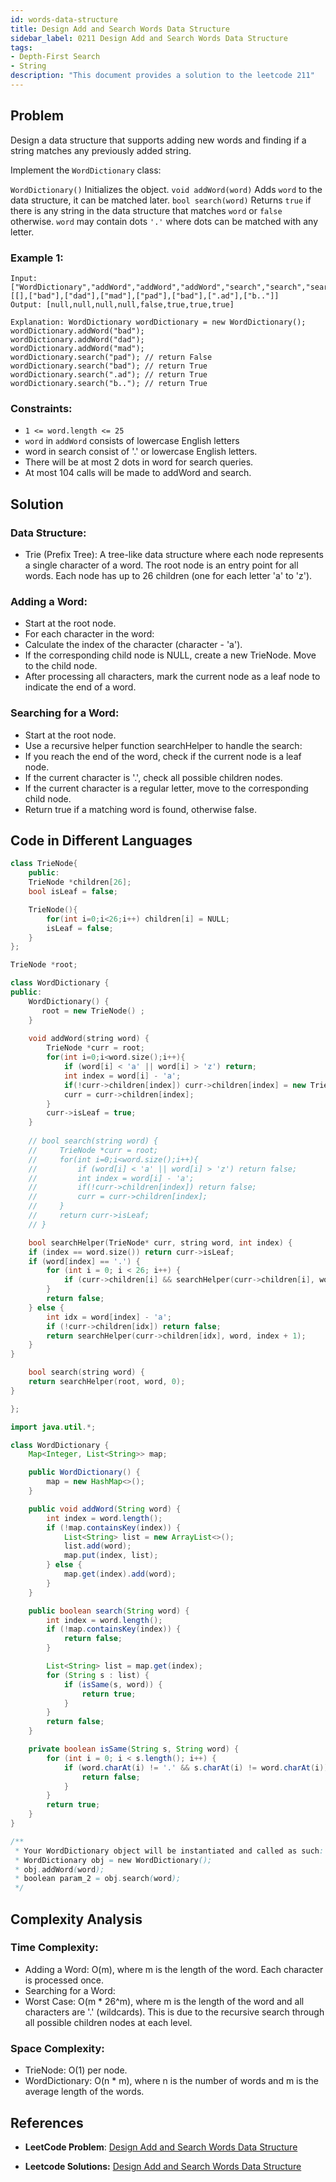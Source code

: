 ```yaml
---
id: words-data-structure
title: Design Add and Search Words Data Structure
sidebar_label: 0211 Design Add and Search Words Data Structure
tags:
- Depth-First Search
- String
description: "This document provides a solution to the leetcode 211"
---
```


## Problem
Design a data structure that supports adding new words and finding if a string matches any previously added string.

Implement the `WordDictionary` class:

`WordDictionary()` Initializes the object.
`void addWord(word)` Adds `word` to the data structure, it can be matched later.
`bool search(word)` Returns `true` if there is any string in the data structure that matches `word` or `false` otherwise. `word` may contain dots `'.'` where dots can be matched with any letter.


### Example 1:

```
Input: ["WordDictionary","addWord","addWord","addWord","search","search","search","search"] [[],["bad"],["dad"],["mad"],["pad"],["bad"],[".ad"],["b.."]]
Output: [null,null,null,null,false,true,true,true]

Explanation: WordDictionary wordDictionary = new WordDictionary();
wordDictionary.addWord("bad");
wordDictionary.addWord("dad");
wordDictionary.addWord("mad");
wordDictionary.search("pad"); // return False
wordDictionary.search("bad"); // return True
wordDictionary.search(".ad"); // return True
wordDictionary.search("b.."); // return True
```

### Constraints:
- `1 <= word.length <= 25`
- `word` in `addWord` consists of lowercase English letters
- word in search consist of '.' or lowercase English letters.
- There will be at most 2 dots in word for search queries.
- At most 104 calls will be made to addWord and search.


## Solution

### Data Structure:

- Trie (Prefix Tree): A tree-like data structure where each node represents a single character of a word. The root node is an entry point for all words. Each node has up to 26 children (one for each letter 'a' to 'z').

### Adding a Word:

- Start at the root node.
- For each character in the word:
- Calculate the index of the character (character - 'a').
- If the corresponding child node is NULL, create a new TrieNode.
Move to the child node.
- After processing all characters, mark the current node as a leaf node to indicate the end of a word.

### Searching for a Word:
- Start at the root node.
- Use a recursive helper function searchHelper to handle the search:
- If you reach the end of the word, check if the current node is a leaf node.
- If the current character is '.', check all possible children nodes.
- If the current character is a regular letter, move to the corresponding child node.
- Return true if a matching word is found, otherwise false.


## Code in Different Languages

<Tabs>
<TabItem value="cpp" label="C++">

```cpp
class TrieNode{
    public:
    TrieNode *children[26];
    bool isLeaf = false;

    TrieNode(){
        for(int i=0;i<26;i++) children[i] = NULL;
        isLeaf = false;
    }
};

TrieNode *root;

class WordDictionary {
public:
    WordDictionary() {
       root = new TrieNode() ;
    }
    
    void addWord(string word) {
        TrieNode *curr = root;
        for(int i=0;i<word.size();i++){
            if (word[i] < 'a' || word[i] > 'z') return;
            int index = word[i] - 'a';
            if(!curr->children[index]) curr->children[index] = new TrieNode();
            curr = curr->children[index];
        }
        curr->isLeaf = true;
    }
    
    // bool search(string word) {
    //     TrieNode *curr = root;
    //     for(int i=0;i<word.size();i++){
    //         if (word[i] < 'a' || word[i] > 'z') return false;
    //         int index = word[i] - 'a';
    //         if(!curr->children[index]) return false;
    //         curr = curr->children[index];
    //     }
    //     return curr->isLeaf;
    // }

    bool searchHelper(TrieNode* curr, string word, int index) {
    if (index == word.size()) return curr->isLeaf;
    if (word[index] == '.') {
        for (int i = 0; i < 26; i++) {
            if (curr->children[i] && searchHelper(curr->children[i], word, index + 1)) return true;
        }
        return false;
    } else {
        int idx = word[index] - 'a';
        if (!curr->children[idx]) return false;
        return searchHelper(curr->children[idx], word, index + 1);
    }
}

    bool search(string word) {
    return searchHelper(root, word, 0);
}

};

```
</TabItem>
<TabItem value="java" label="Java">


```java
import java.util.*;

class WordDictionary {
    Map<Integer, List<String>> map;

    public WordDictionary() {
        map = new HashMap<>();
    }

    public void addWord(String word) {
        int index = word.length();
        if (!map.containsKey(index)) {
            List<String> list = new ArrayList<>();
            list.add(word);
            map.put(index, list);
        } else {
            map.get(index).add(word);
        }
    }

    public boolean search(String word) {
        int index = word.length();
        if (!map.containsKey(index)) {
            return false;
        }

        List<String> list = map.get(index);
        for (String s : list) {
            if (isSame(s, word)) {
                return true;
            }
        }
        return false;
    }

    private boolean isSame(String s, String word) {
        for (int i = 0; i < s.length(); i++) {
            if (word.charAt(i) != '.' && s.charAt(i) != word.charAt(i)) {
                return false;
            }
        }
        return true;
    }
}

/**
 * Your WordDictionary object will be instantiated and called as such:
 * WordDictionary obj = new WordDictionary();
 * obj.addWord(word);
 * boolean param_2 = obj.search(word);
 */

```
</TabItem>
</Tabs>

## Complexity Analysis

### Time Complexity:
- Adding a Word: O(m), where m is the length of the word. Each character is processed once.
-  Searching for a Word:
- Worst Case: O(m * 26^m), where m is the length of the word and all characters are '.' (wildcards). This is due to the recursive search through all possible children nodes at each level.


### Space Complexity:
- TrieNode: O(1) per node.
- WordDictionary: O(n * m), where n is the number of words and m is the average length of the words.


## References

- **LeetCode Problem**: [Design Add and Search Words Data Structure](https://leetcode.com/problems/design-add-and-search-words-data-structure/description/)

- **Leetcode Solutions:** [Design Add and Search Words Data Structure](https://leetcode.com/problems/design-add-and-search-words-data-structure/solutions/3313923/java-akash2023/)
